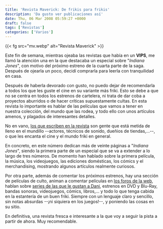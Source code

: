 ```yaml
---
title: 'Revista Maverick: De frikis para frikis'
description: 'Da gusto ver publicaciones así'
date: Thu, 06 Mar 2008 05:59:27 +0000
draft: false
tags: ['Revistas']
categories: ['Varios']
---
```


{{< fg src="mv.webp" alt="Revista Maverick" >}}

Este fin de semana, mientras ojeaba las revistas que había en un **VIPS**, me llamó la atención una en la que destacaba un especial sobre "_Indiana Jones_", con motivo del próximo estreno de la cuarta parte de la saga. Después de ojearla un poco, decidí comprarla para leerla con tranquilidad en casa.

Después de haberla devorado con gusto, no puedo dejar de recomendarla a todos los que les guste el cine en su variante más friki. Esto se debe a que no se centra en todos los estrenos de cartelera, ni trata de dar coba a proyectos aburridos o de hacer críticas supuestamente cultas. En esta revista lo importante es hablar de las películas que vamos a tener en nuestra colección, del mundo que las rodea, y todo ello con unos artículos amenos, y plagados de interesantes detalles.

No en vano, [los que escriben en la revista](http://www.revistamaverick.com/modules.php?name=Content&pa=showpage&pid=16) son gente que está metida de lleno en el mundillo --actores, técnicos de sonido, dueñios de tiendas,...--, o que les encanta el cine y el mundo friki en general.

En concreto, en este número dedican más de veinte páginas a "_Indiana Jones_", siendo la primera parte de un especial que se va a extender a lo largo de tres números. De momento han hablado sobre la primera película, la música, los videojuegos, las ediciones domésticas, los cómics y el merchandising, mostrando algunos artículos realmente curiosos.

Por otra parte, además de comentar los próximos estrenos, hay una sección de películas de culto, animan a comentar películas en [los foros de la web](http://www.revistamaverick.com/modules.php?name=Forums), hablan sobre [series de las que le gustan a Dani](http://freakscity.blogspot.com/search/label/Series), estrenos en DVD y Blu-Ray, bandas sonoras, videojuegos, cómics, libros,... y todo lo que tenga cabida en la estantería de un buen friki. Siempre con un lenguaje claro y sencillo, sin notas absurdas --¡ni siquiera en los juegos!--, y poniendo las cosas en su sitio.

En definitiva, una revista fresca e interesante a la que voy a seguir la pista a partir de ahora. Muy recomendable.